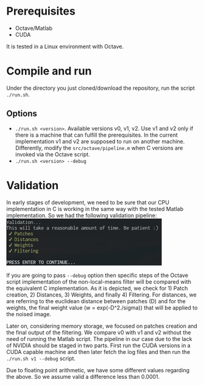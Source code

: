 # Prerequisites

- Octave/Matlab
- CUDA

It is tested in a Linux environment with Octave.

# Compile and run

Under the directory you just cloned/download the repository, run the script `./run.sh`.

## Options

- `./run.sh <version>`. Available versions v0, v1, v2. Use v1 and v2 only if there is a machine that can fulfill the prerequisites. In the current implementation v1 and v2 are supposed to run on another machine. Differently, modify the `src/octave/pipeline.m` when C versions are invoked via the Octave script.
- `./run.sh <version> --debug`

# Validation

In early stages of development, we need to be sure that our CPU implementation in C is working in the same way with the tested Matlab implementation. So we had the following validation pipeline:
![validation](docs/validation.png)

If you are going to pass `--debug` option then specific steps of the Octave script implementation of the non-local-means filter will be compared with the equivalent C implementation. As it is depicted, we check for 1) Patch creation, 2) Distances, 3) Weights, and finally 4) Filtering. For distances, we are referring to the euclidean distance between patches (D) and for the weights, the final weight value (w = exp(-D^2./sigma)) that will be applied to the noised image.

Later on, considering memory storage, we focused on patches creation and the final output of the filtering. We compare v0 with v1 and v2 without the need of running the Matlab script. The pipeline in our case due to the lack of NVIDIA should be staged in two parts. First run the CUDA versions in a CUDA capable machine and then later fetch the log files and then run the `./run.sh v1 --debug` script.

Due to floating point arithmetic, we have some different values regarding the above. So we assume valid a difference less than 0.0001. 
